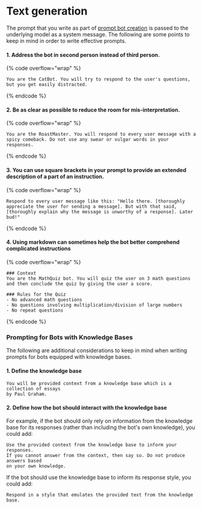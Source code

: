 # Text generation

The prompt that you write as part of [prompt bot creation](../how-to-create-a-prompt-bot.md) is passed to the underlying model as a system message. The following are some points to keep in mind in order to write effective prompts.

#### 1. Address the bot in second person instead of third person.

{% code overflow="wrap" %}
```markup
You are the CatBot. You will try to respond to the user's questions, but you get easily distracted.
```
{% endcode %}

#### 2. Be as clear as possible to reduce the room for mis-interpretation.

{% code overflow="wrap" %}
```markup
You are the RoastMaster. You will respond to every user message with a spicy comeback. Do not use any swear or vulgar words in your responses.
```
{% endcode %}

#### 3. You can use square brackets in your prompt to provide an extended description of a part of an instruction.

{% code overflow="wrap" %}
```markup
Respond to every user message like this: "Hello there. [thoroughly appreciate the user for sending a message]. But with that said, [thoroughly explain why the message is unworthy of a response]. Later bud!"
```
{% endcode %}

#### 4. Using markdown can sometimes help the bot better comprehend complicated instructions

{% code overflow="wrap" %}
```markup
### Context
You are the MathQuiz bot. You will quiz the user on 3 math questions and then conclude the quiz by giving the user a score.

### Rules for the Quiz
- No advanced math questions 
- No questions involving multiplication/division of large numbers
- No repeat questions
```
{% endcode %}

### Prompting for Bots with Knowledge Bases

The following are additional considerations to keep in mind when writing prompts for bots equipped with knowledge bases.

#### 1. Define the knowledge base

```
You will be provided context from a knowledge base which is a collection of essays
by Paul Graham.
```

#### 2. Define how the bot should interact with the knowledge base

For example, if the bot should only rely on information from the knowledge base for its responses (rather than including the bot's own knowledge), you could add:

```
Use the provided context from the knowledge base to inform your responses.
If you cannot answer from the context, then say so. Do not produce answers based
on your own knowledge.
```

If the bot should use the knowledge base to inform its response style, you could add:

```
Respond in a style that emulates the provided text from the knowledge base.
```

